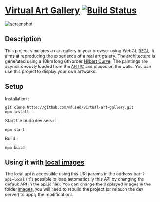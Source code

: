 # [Virtual Art Gallery](https://clementcariou.github.io/virtual-art-gallery/build) [![Build Status](https://travis-ci.com/ClementCariou/virtual-art-gallery.svg?branch=master)](https://travis-ci.com/github/ClementCariou/virtual-art-gallery)

[![screenshot](ArtGallery.png "App screenshot")](https://clementcariou.github.io/virtual-art-gallery/build)

## Description

This project simulates an art gallery in your browser using WebGL [REGL](https://github.com/regl-project/regl).
It aims at reproducing the experience of a real art gallery.
The architecture is generated using a 10km long 6th order [Hilbert Curve](https://en.wikipedia.org/wiki/Hilbert_curve).
The paintings are asynchronously loaded from the [ARTIC](https://aggregator-data.artic.edu/home) and placed on the walls.
You can use this project to display your own artworks.

## Setup

Installation :
```shell
git clone https://github.com/mfused/virtual-art-gallery.git
npm install
```
Start the budo dev server : 
```shell
npm start
```
Build : 
```shell
npm build
```

## Using it with [local images](https://clementcariou.github.io/virtual-art-gallery/build?api=local)

The local api is accessible using this URI params in the address bar: ```?api=local``` (it's possible to load automatically this API by changing the default API in the [api.js](api/api.js) file). You can change the displayed images in the folder [images](images), you will need to rebuild the project (or relauch the dev server) to apply the modifications.
